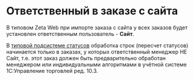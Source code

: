 # Ответственный в заказе с сайта

В типовом Zeta Web при импорте заказа с сайта у всех заказов будет установлен ответственным пользователь - **Сайт**.

В [типовой подсистеме статусов](../opisanie-i-nastroika/statusy-strok-zakazov.md) обработка строк (пересчет статусов) начинается только в заказах, у которых ответственный менеджер НЕ Сайт, т.е. этот заказ должен быть предварительно обработан менеджером или индивидуальными алгоритмами в учётной системе 1С:Управление торговлей ред. 10.3.
